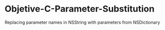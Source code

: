 Objetive-C-Parameter-Substitution
=================================

Replacing parameter names in NSString with parameters from NSDictionary
